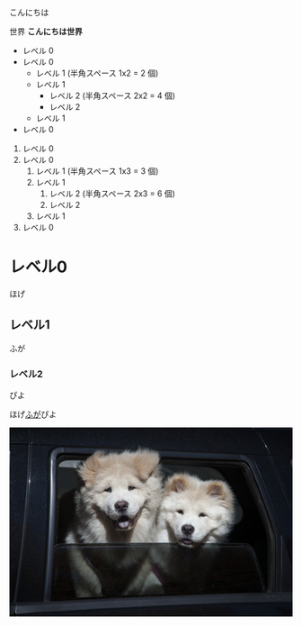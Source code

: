 こんにちは　

世界
**こんにちは世界**
- レベル 0
- レベル 0
  - レベル 1 (半角スペース 1x2 = 2 個)
  - レベル 1
    - レベル 2 (半角スペース 2x2 = 4 個)
    - レベル 2
  - レベル 1
- レベル 0

1. レベル 0
1. レベル 0
   1. レベル 1 (半角スペース 1x3 = 3 個)
   1. レベル 1
      1. レベル 2 (半角スペース 2x3 = 6 個)
      1. レベル 2
   1. レベル 1
1. レベル 0

# レベル0

ほげ

## レベル1

ふが

### レベル2

ぴよ

ほげ[ふが](https://github.com/)ぴよ

![ほげ](./hoge.png)
